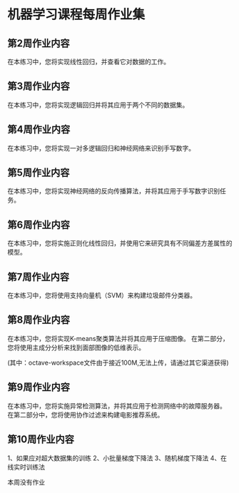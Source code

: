# 机器学习课程每周作业集
## 第2周作业内容
在本练习中，您将实现线性回归，并查看它对数据的工作。

## 第3周作业内容
在本练习中，您将实现逻辑回归并将其应用于两个不同的数据集。

## 第4周作业内容
在本练习中，您将实现一对多逻辑回归和神经网络来识别手写数字。

## 第5周作业内容
在本练习中，您将实现神经网络的反向传播算法，并将其应用于手写数字识别任务。

## 第6周作业内容
在本练习中，您将实施正则化线性回归，并使用它来研究具有不同偏差方差属性的模型。

## 第7周作业内容
在本练习中，您将使用支持向量机（SVM）来构建垃圾邮件分类器。

## 第8周作业内容
在本练习中，您将实现K-means聚类算法并将其应用于压缩图像。 在第二部分，您将使用主成分分析来找到面部图像的低维表示。

(其中：octave-workspace文件由于接近100M,无法上传，请通过其它渠道获得)

## 第9周作业内容
在本练习中，您将实施异常检测算法，并将其应用于检测网络中的故障服务器。 在第二部分中，您将使用协作过滤来构建电影推荐系统。

## 第10周作业内容
1、如果应对超大数据集的训练
2、小批量梯度下降法
3、随机梯度下降法
4、在线实时训练法

本周没有作业

